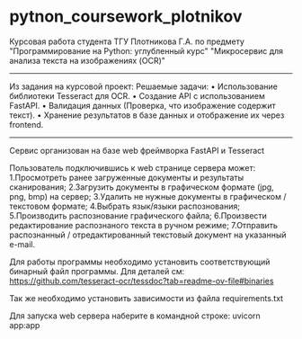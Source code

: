 # pytnon_coursework_plotnikov
Курсовая работа студента ТГУ Плотникова Г.А. по предмету "Программирование на Python: углубленный курс"
"Микросервис для анализа текста на изображениях (OCR)"

______________________________________________________
Из задания на курсовой проект:
Решаемые задачи:
• Использование библиотеки  Tesseract для OCR.
• Создание API с использованием FastAPI.
• Валидация данных (Проверка, что изображение содержит текст).
• Хранение результатов в базе данных и отображение их через frontend.
_______________________________________________________

Сервис организован на базе web фреймворка FastAPI и Tesseract

Пользователь подключившись к web странице сервера может:
1.Просмотреть ранее загруженные документы и результаты сканирования;
2.Загрузить документы в графическом формате (jpg, png, bmp) на сервер;
3.Удалить не нужные документы в графическом / текстовом формате;
4.Выбрать язык/языки распознования;
5.Производить распознование графического файла;
6.Произвести редактирование распознаного текста в ручном режиме;
7.Отправить распознанный / отредактированный текстовый документ на указанный e-mail.

Для работы программы необходимо установить соответствующий бинарный файл программы. Для деталей см:
https://github.com/tesseract-ocr/tessdoc?tab=readme-ov-file#binaries

Так же необходимо установить зависимости из файла requirements.txt

Для запуска web сервера наберите в командной строке: uvicorn app:app